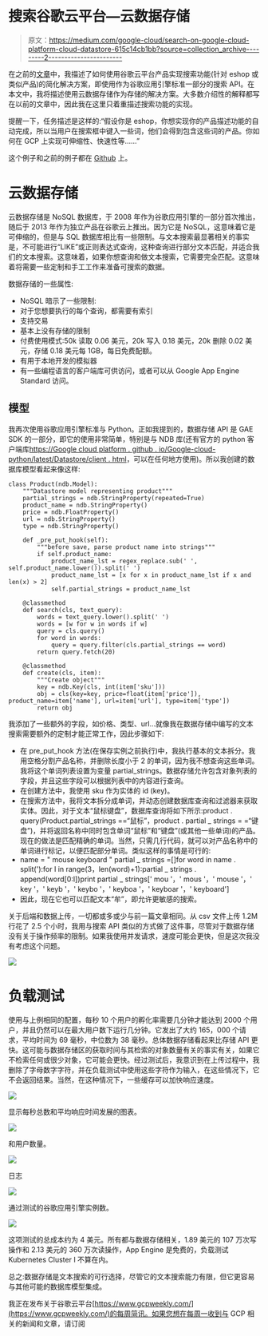 # 搜索谷歌云平台—云数据存储

> 原文：<https://medium.com/google-cloud/search-on-google-cloud-platform-cloud-datastore-615c14cb1bb?source=collection_archive---------2----------------------->

在之前的[文章](/google-cloud/search-on-google-cloud-platform-app-engine-and-search-api-31cda6917bbf)中，我描述了如何使用谷歌云平台产品实现搜索功能(针对 eshop 或类似产品)的简化解决方案，即使用作为谷歌应用引擎标准一部分的搜索 API。在本文中，我将描述使用云数据存储作为存储的解决方案。大多数介绍性的解释都写在以前的文章中，因此我在这里只着重描述搜索功能的实现。

提醒一下，任务描述是这样的:“假设你是 eshop，你想实现你的产品描述功能的自动完成，所以当用户在搜索框中键入一些词，他们会得到包含这些词的产品。你如何在 GCP 上实现可伸缩性、快速性等……”

这个例子和之前的例子都在 [Github](https://github.com/zdenulo/gcp-search/tree/master/cloud_datastore) 上。

# 云数据存储

云数据存储是 NoSQL 数据库，于 2008 年作为谷歌应用引擎的一部分首次推出，随后于 2013 年作为独立产品在谷歌云上推出。因为它是 NoSQL，这意味着它是可伸缩的，但是与 SQL 数据库相比有一些限制。与文本搜索最显著相关的事实是，不可能进行“LIKE”或正则表达式查询，这种查询进行部分文本匹配，并适合我们的文本搜索。这意味着，如果你想查询和做文本搜索，它需要完全匹配。这意味着将需要一些定制和手工工作来准备可搜索的数据。

数据存储的一些属性:

*   NoSQL 暗示了一些限制:
*   对于您想要执行的每个查询，都需要有索引
*   支持交易
*   基本上没有存储的限制
*   付费使用模式:50k 读取 0.06 美元，20k 写入 0.18 美元，20k 删除 0.02 美元，存储 0.18 美元每 1GB，每日免费配额。
*   有用于本地开发的模拟器
*   有一些编程语言的客户端库可供访问，或者可以从 Google App Engine Standard 访问。

## 模型

我再次使用谷歌应用引擎标准与 Python。正如我提到的，数据存储 API 是 GAE SDK 的一部分，即它的使用非常简单，特别是与 NDB 库(还有官方的 python 客户端库[https://Google cloud platform . github . io/Google-cloud-python/latest/Datastore/client . html](https://googlecloudplatform.github.io/google-cloud-python/latest/datastore/client.html)，可以在任何地方使用)。所以我创建的数据库模型看起来像这样:

```
class Product(ndb.Model):
    """Datastore model representing product"""
    partial_strings = ndb.StringProperty(repeated=True)
    product_name = ndb.StringProperty()
    price = ndb.FloatProperty()
    url = ndb.StringProperty()
    type = ndb.StringProperty()

    def _pre_put_hook(self):
        """before save, parse product name into strings"""
        if self.product_name:
            product_name_lst = regex_replace.sub(' ', self.product_name.lower()).split(' ')
            product_name_lst = [x for x in product_name_lst if x and len(x) > 2]
            self.partial_strings = product_name_lst

    @classmethod
    def search(cls, text_query):
        words = text_query.lower().split(' ')
        words = [w for w in words if w]
        query = cls.query()
        for word in words:
            query = query.filter(cls.partial_strings == word)
        return query.fetch(20)

    @classmethod
    def create(cls, item):
        """Create object"""
        key = ndb.Key(cls, int(item['sku']))
        obj = cls(key=key, price=float(item['price']), product_name=item['name'], url=item['url'], type=item['type'])
        return obj
```

我添加了一些额外的字段，如价格、类型、url…就像我在数据存储中编写的文本搜索需要额外的定制才能正常工作，因此步骤如下:

*   在 pre_put_hook 方法(在保存实例之前执行)中，我执行基本的文本拆分。我用空格分割产品名称，并删除长度小于 2 的单词，因为我不想查询这些单词。我将这个单词列表设置为变量 partial_strings。数据存储允许包含对象列表的字段，并且这些字段可以根据列表中的内容进行查询。
*   在创建方法中，我使用 sku 作为实体的 id (key)。
*   在搜索方法中，我将文本拆分成单词，并动态创建数据库查询和过滤器来获取实体。因此，对于文本“鼠标键盘”，数据库查询将如下所示:product . query(Product.partial_strings ==“鼠标”，product . partial _ strings = =“键盘”)，并将返回名称中同时包含单词“鼠标”和“键盘”(或其他一些单词)的产品。现在的做法是匹配精确的单词。当然，只需几行代码，就可以对产品名称中的单词进行标记，以便匹配部分单词。类似这样的事情是可行的:
*   name = " mouse keyboard " partial _ strings =[]for word in name . split('):for I in range(3，len(word)+1):partial _ strings . append(word[0:I])print partial _ strings[' mou '，' mous '，' mouse '，' key '，' keyb '，' keybo '，' keyboa '，' keyboar '，' keyboard']
*   因此，现在它也可以匹配文本“牟”，即允许更敏感的搜索。

关于后端和数据上传，一切都或多或少与前一篇文章相同。从 csv 文件上传 1.2M 行花了 2.5 个小时，我用与搜索 API 类似的方式做了这件事，尽管对于数据存储没有关于操作频率的限制。如果我使用并发请求，速度可能会更快，但是这次我没有考虑这个问题。

![](img/346cd349703b52430a9d19c9131c0908.png)

# 负载测试

使用与上例相同的配置，每秒 10 个用户的孵化率需要几分钟才能达到 2000 个用户，并且仍然可以在最大用户数下运行几分钟。它发出了大约 165，000 个请求，平均时间为 69 毫秒，中位数为 38 毫秒。总体数据存储看起来比存储 API 更快。这可能与数据存储区的获取时间与其检索的对象数量有关的事实有关，如果它不检索任何或很少对象，它可能会更快。经过测试后，我意识到在上传过程中，我删除了字母数字字符，并在负载测试中使用这些字符作为输入，在这些情况下，它不会返回结果。当然，在这种情况下，一些缓存可以加快响应速度。

![](img/45b978608390206d9559c99f666c5d44.png)

显示每秒总数和平均响应时间发展的图表。

![](img/4a664cd4fb5b581ebae29c025152e6ed.png)

和用户数量。

![](img/69b09634a66bcf7713f60e9e2b46ed90.png)

日志

![](img/4ec15634e889d8b5bd90b500a4b43604.png)

通过测试的谷歌应用引擎实例数。

![](img/126c7f850b8aa9daa36e17f54ca94b52.png)

这项测试的总成本约为 4 美元。所有都与数据存储相关，1.89 美元的 107 万次写操作和 2.13 美元的 360 万次读操作，App Engine 是免费的，负载测试 Kubernetes Cluster I 不算在内。

总之:数据存储是文本搜索的可行选择，尽管它的文本搜索能力有限，但它更容易与其他可能的数据库模型集成。

我正在发布关于谷歌云平台[https://www.gcpweekly.com/](https://www.gcpweekly.com/)的每周简讯。如果您想在每周一收到与 GCP 相关的新闻和文章，请订阅